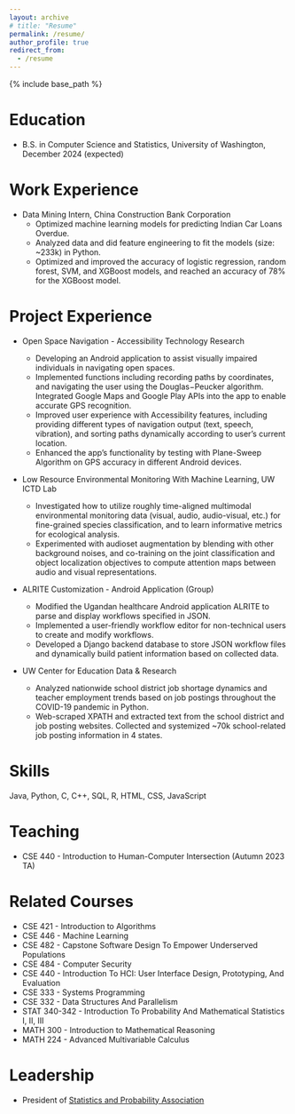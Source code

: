 ```yaml
---
layout: archive
# title: "Resume"
permalink: /resume/
author_profile: true
redirect_from:
  - /resume
---
```


{% include base_path %}

Education
======
* B.S. in Computer Science and Statistics, University of Washington, December 2024 (expected)

Work Experience
======
* Data Mining Intern, China Construction Bank Corporation
  * Optimized machine learning models for predicting Indian Car Loans Overdue.
  * Analyzed data and did feature engineering to fit the models (size: ~233k) in Python.
  * Optimized and improved the accuracy of logistic regression, random forest, SVM, and XGBoost models, and reached an accuracy of 78% for the XGBoost model. 

Project Experience
======
* Open Space Navigation - Accessibility Technology Research
  * Developing an Android application to assist visually impaired individuals in navigating open spaces. 
  * Implemented functions including recording paths by coordinates, and navigating the user using the Douglas−Peucker algorithm. Integrated Google Maps and Google Play APIs into the app to enable accurate GPS recognition.
  * Improved user experience with Accessibility features, including providing different types of navigation output (text, speech, vibration), and sorting paths dynamically according to user’s current location.
  * Enhanced the app’s functionality by testing with Plane-Sweep Algorithm on GPS accuracy in different Android devices.

* Low Resource Environmental Monitoring With Machine Learning, UW ICTD Lab
  * Investigated how to utilize roughly time-aligned multimodal environmental monitoring data (visual, audio, audio-visual, etc.) for fine-grained species classification, and to learn informative metrics for ecological analysis.
  * Experimented with audioset augmentation by blending with other background noises, and co-training on the joint 
classification and object localization objectives to compute attention maps between audio and visual representations.

* ALRITE Customization - Android Application (Group)
  * Modified the Ugandan healthcare Android application ALRITE to parse and display workflows specified in JSON.
  * Implemented a user-friendly workflow editor for non-technical users to create and modify workflows.
  * Developed a Django backend database to store JSON workflow files and dynamically build patient information 
based on collected data.

* UW Center for Education Data & Research
  * Analyzed nationwide school district job shortage dynamics and teacher employment trends based on job postings throughout the COVID-19 pandemic in Python. 
  * Web-scraped XPATH and extracted text from the school district and job posting websites. Collected and systemized ~70k school-related job posting information in 4 states. 

  
Skills
======
Java, Python, C, C++, SQL, R, HTML, CSS, JavaScript
  
Teaching
======
* CSE 440 - Introduction to Human-Computer Intersection (Autumn 2023 TA)


Related Courses
======
* CSE 421 - Introduction to Algorithms
* CSE 446 - Machine Learning
* CSE 482 - Capstone Software Design To Empower Underserved Populations
* CSE 484 - Computer Security
* CSE 440 - Introduction To HCI: User Interface Design, Prototyping, And Evaluation
* CSE 333 - Systems Programming
* CSE 332 - Data Structures And Parallelism
* STAT 340-342 - Introduction To Probability And Mathematical Statistics I, II, III
* MATH 300 - Introduction to Mathematical Reasoning
* MATH 224 - Advanced Multivariable Calculus


Leadership
======
* President of [Statistics and Probability Association](https://spa.stat.washington.edu/)